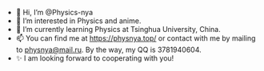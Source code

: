 - 👋 Hi, I’m @Physics-nya
- 👀 I’m interested in Physics and anime.
- 🌱 I’m currently learning Physics at Tsinghua University, China.
- 📫 You can find me at https://physnya.top/ or contact with me by mailing to physnya@mail.ru. By the way, my QQ is 3781940604.
- ✨ I am looking forward to cooperating with you!

<!---
Physics-nya/Physics-nya is a ✨ special ✨ repository because its `README.md` (this file) appears on your GitHub profile.
You can click the Preview link to take a look at your changes.
--->
